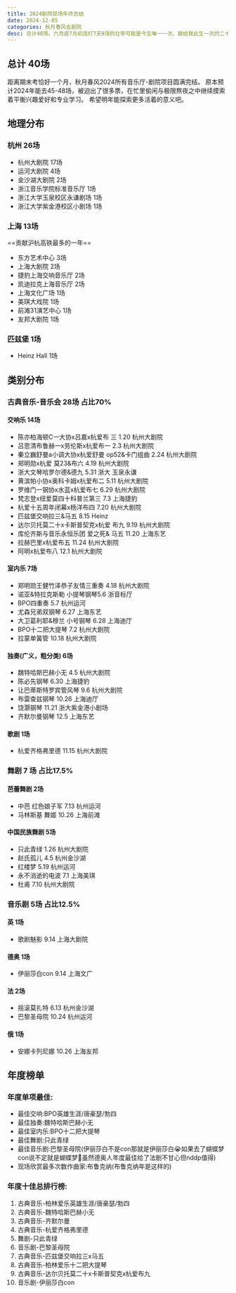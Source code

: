 ```yaml
---
title: 2024剧院现场年终总结
date: 2024-12-05
categories: 秋月春风去剧院
desc: 总计40场。六月底7月初连打7天8场的壮举可能是今生唯一一次，献给我此生一次的二十岁夏天。
---
```


## 总计 40场
距离期末考恰好一个月，秋月春风2024所有音乐厅-剧院项目圆满完结。
原本预计2024年能去45-48场，被迫出了很多票，在忙里偷闲与极限熬夜之中继续摸索着平衡兴趣爱好和专业学习。
希望明年能探索更多活着的意义吧。

## 地理分布
### 杭州 26场
- 杭州大剧院 17场
- 运河大剧院 4场
- 金沙湖大剧院 2场
- 浙江音乐学院标准音乐厅 1场
- 浙江大学玉泉校区永谦剧场 1场
- 浙江大学紫金港校区小剧场 1场
### 上海 13场
==贡献沪杭高铁最多的一年==
- 东方艺术中心 3场
- 上海大剧院 2场
- 捷豹上海交响音乐厅 2场
- 凯迪拉克上海音乐厅 2场
- 上海文化广场 1场
- 美琪大戏院 1场
- 前滩31演艺中心 1场
- 友邦大剧院 1场
### 匹兹堡 1场
- Heinz Hall 1场

## 类别分布

### 古典音乐-音乐会 28场 占比70%
#### 交响乐 14场
- 陈亦柏海顿C一大协x吕嘉x杭爱布
三 1.20 杭州大剧院
- 吕思清布鲁赫一x劳伦斯x杭爱布一
2.3 杭州大剧院
- 秦立巍舒曼a小调大协x杭爱舒曼 op52&卡门组曲 2.24 杭州大剧院
- 郑明勋x杭爱 莫23&布六 4.19
杭州大剧院
- 浙大文琴哈罗尔德&德九 5.31 浙大
玉泉永谦
- 黄滨帕小协x奥科卡姆x杭爱布二 5.11 杭州大剧院
- 罗维门一钢协x水蓝x杭爱布七 6.29
杭州大剧院
- 梵志登x纽爱莫四十科普兰第三 7.3 上海捷豹
- 杭爱十五周年闭幕x杨洋布四 7.20
杭州大剧院
- 匹兹堡交响拉三&马五 8.15 Heinz
- 达尔贝托莫二十x卡斯普契克x杭爱
布九 9.19 杭州大剧院
- 库伦齐斯与音乐永恒乐团 爱之死&
马五 11.20 上海东艺
- 拉赫巴里x杭爱布五 11.24 
杭州大剧院
- 阿明x杭爱布八 12.1 杭州大剧院
#### 室内乐 7场
- 郑明勋王健竹泽恭子友情三重奏 
4.18 杭州大剧院
- 诺亚&特拉克斯勒 小提琴钢琴5.6 
浙音标厅
- BPO四重奏 5.7 杭州运河
- 尤森兄弟双钢琴 6.27 上海东艺
- 大卫葛利耶&穆兰 小号钢琴 6.28 
上海迪厅
- BPO十二把大提琴 7.2 杭州大剧院
- 拉蒙单簧管 10.18 杭州大剧院
#### 独奏(广义，粗分类) 6场
- 魏特哈斯巴赫小无 4.5 杭州大剧院
- 陈必先钢琴 6.30 上海捷豹
- 让巴蒂斯特罗宾管风琴 9.6 
杭州大剧院
- 布雷查兹钢琴 10.26 上海迪厅
- 饶灏钢琴 11.21 浙大紫金港小剧场
- 齐默尔曼钢琴 12.5 上海东艺
#### 歌剧 1场
- 杭爱齐格弗里德 11.15 杭州大剧院

### 舞剧 7 场 占比17.5%
#### 芭蕾舞剧 2场
- 中芭 红色娘子军 7.13 杭州运河
- 马林斯基 舞姬 10.26 上海前滩      
#### 中国民族舞剧 5场
- 只此青绿 1.26 杭州大剧院
- 赵氏孤儿 4.5 杭州金沙湖
- 红楼梦 5.19 杭州运河
- 永不消逝的电波 7.1 上海美琪
- 杜甫 7.10 杭州大剧院 

### 音乐剧 5场 占比12.5%
#### 英 1场 
- 歌剧魅影 9.14 上海大剧院
#### 德奥 1场
- 伊丽莎白con 9.14 上海文广
#### 法 2场
- 摇滚莫扎特 6.13 杭州金沙湖
- 巴黎圣母院 10.24 杭州运河
#### 俄 1场
- 安娜卡列尼娜 10.26 上海友邦

## 年度榜单
### 年度单项最佳:
- 最佳交响:BPO英雄生涯/唐豪瑟/勃四
- 最佳独奏:魏特哈斯巴赫小无
- 最佳室内乐:BPO十二把大提琴
- 最佳舞剧:只此青绿
- 最佳音乐剧:巴黎圣母院(伊丽莎白不是con那就是伊丽莎白😭如果去了蝴蝶梦con说不定就是蝴蝶梦🙏虽然德奥人年度最佳给了法剧不甘心但nddp值得)
- 现场欣赏最多次数作曲家:布鲁克纳(布鲁克纳年是这样的)

### 年度十佳总排行榜:
1. 古典音乐-柏林爱乐英雄生涯/唐豪瑟/勃四
2. 古典音乐-魏特哈斯巴赫小无
3. 古典音乐-齐默尔曼
4. 古典音乐-杭爱齐格弗里德
5. 舞剧-只此青绿
6. 音乐剧-巴黎圣母院
7. 古典音乐-匹兹堡交响拉三x马五
8. 古典音乐-柏林爱乐十二把大提琴
9. 古典音乐-达尔贝托莫二十x卡斯普契克x杭爱布九
10. 音乐剧-伊丽莎白con